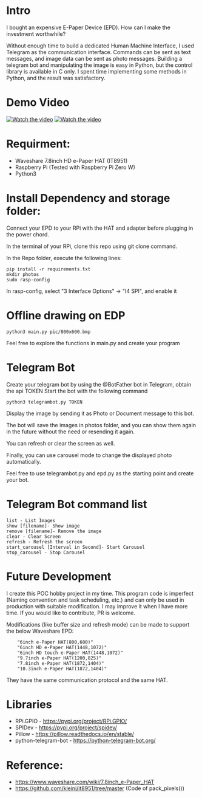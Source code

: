 # Intro
I bought an expensive E-Paper Device (EPD). How can I make the investment worthwhile?

Without enough time to build a dedicated  Human Machine Interface, I used Telegram as the communication interface.
Commands can be sent as text messages, and image data can be sent as photo messages. Building a telegram bot and manipulating the image is easy in Python, but the control library is available in C only. I spent time implementing some methods in Python, and the result was satisfactory.

# Demo Video
[![Watch the video](https://i.ytimg.com/vi/TADT6oSMmqE/hqdefault.jpg)](https://youtu.be/TADT6oSMmqE)
[![Watch the video](https://i.ytimg.com/vi/bvpBKvaGccw/hqdefault.jpg)](https://youtu.be/bvpBKvaGccw)

# Requirment:
* Waveshare 7.8inch HD e-Paper HAT (IT8951)
* Raspberry Pi (Tested with Raspberry Pi Zero W)
* Python3

# Install Dependency and storage folder:
Connect your EPD to your RPi with the HAT and adapter before plugging in the power chord.

In the terminal of your RPi, clone this repo using git clone command.

In the Repo folder, execute the following lines:

    pip install -r requirements.txt
    mkdir photos
    sudo rasp-config

In rasp-config, select "3 Interface Options" -> "I4 SPI", and enable it

# Offline drawing on EDP
    python3 main.py pic/800x600.bmp
Feel free to explore the functions in main.py and create your program

# Telegram Bot
Create your telegram bot by using the @BotFather bot in Telegram, obtain the api TOKEN
Start the bot with the following command

    python3 telegrambot.py TOKEN

Display the image by sending it as Photo or Document message to this bot.

The bot will save the images in photos folder, and you can show them again in the future without the need or resending it again.

You can refresh or clear the screen as well.

Finally, you can use carousel mode to change the displayed photo automatically.

Feel free to use telegrambot.py and epd.py as the starting point and create your bot.


# Telegram Bot command list
    list - List Images
    show [filename]- Show image
    remove [filename]- Remove the image
    clear - Clear Screen
    refresh - Refresh the screen
    start_carousel [Interval in Second]- Start Carousel
    stop_carousel - Stop Carousel

# Future Development
I create this POC hobby project in my time. This program code is imperfect (Naming convention and task scheduling, etc.) and can only be used in production with suitable modification. I may improve it when I have more time. If you would like to contribute, PR is welcome.

Modifications (like buffer size and refresh mode) can be made to support the below Waveshare EPD:

        "6inch e-Paper HAT(800,600)"
        "6inch HD e-Paper HAT(1448,1072)"
        "6inch HD touch e-Paper HAT(1448,1072)"
        "9.7inch e-Paper HAT(1200,825)"
        "7.8inch e-Paper HAT(1872,1404)"
        "10.3inch e-Paper HAT(1872,1404)"
        
They have the same communication protocol and the same HAT.


# Libraries
* RPi.GPIO - https://pypi.org/project/RPi.GPIO/
* SPIDev - https://pypi.org/project/spidev/
* Pillow - https://pillow.readthedocs.io/en/stable/
* python-telegram-bot - https://python-telegram-bot.org/

# Reference:
* https://www.waveshare.com/wiki/7.8inch_e-Paper_HAT
* https://github.com/kleini/it8951/tree/master (Code of pack_pixels())


